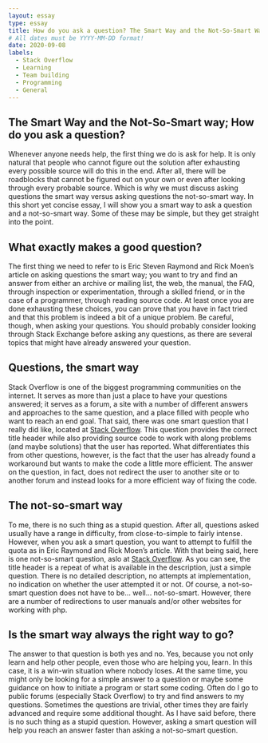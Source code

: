 ```yaml
---
layout: essay
type: essay
title: How do you ask a question? The Smart Way and the Not-So-Smart Way
# All dates must be YYYY-MM-DD format!
date: 2020-09-08
labels:
  - Stack Overflow
  - Learning
  - Team building
  - Programming
  - General
---
```



## The Smart Way and the Not-So-Smart way; How do you ask a question?

Whenever anyone needs help, the first thing we do is ask for help. It is only natural that people who cannot figure out the solution after exhausting every possible source will do this in the end. After all, there will be roadblocks that cannot be figured out on your own or even after looking through every probable source. Which is why we must discuss asking questions the smart way versus asking questions the not-so-smart way. In this short yet concise essay, I will show you a smart way to ask a question and a not-so-smart way. Some of these may be simple, but they get straight into the point.

## What exactly makes a good question?

The first thing we need to refer to is Eric Steven Raymond and Rick Moen’s article on asking questions the smart way; you want to try and find an answer from either an archive or mailing list, the web, the manual, the FAQ, through inspection or experimentation, through a skilled friend, or in the case of a programmer, through reading source code. At least once you are done exhausting these choices, you can prove that you have in fact tried and that this problem is indeed a bit of a unique problem. Be careful, though, when asking your questions. You should probably consider looking through Stack Exchange before asking any questions, as there are several topics that might have already answered your question.

## Questions, the smart way

Stack Overflow is one of the biggest programming communities on the internet. It serves as more than just a place to have your questions answered; it serves as a forum, a site with a number of different answers and approaches to the same question, and a place filled with people who want to reach an end goal. That said, there was one smart question that I really did like, located at [Stack Overflow](https://stackoverflow.com/questions/63665377/mock-for-intersection-observer-in-jest-and-typescript). This question provides the correct title header while also providing source code to work with along problems (and maybe solutions) that the user has reported. What differentiates this from other questions, however, is the fact that the user has already found a workaround but wants to make the code a little more efficient. The answer on the question, in fact, does not redirect the user to another site or to another forum and instead looks for a more efficient way of fixing the code.

## The not-so-smart way
To me, there is no such thing as a stupid question. After all, questions asked usually have a range in difficulty, from close-to-simple to fairly intense. However, when you ask a smart question, you want to attempt to fulfill the quota as in Eric Raymond and Rick Moen’s article. With that being said, here is one not-so-smart question, aslo at [Stack Overflow](https://stackoverflow.com/questions/50589658/send-special-characters-in-the-string-using-post). As you can see, the title header is a repeat of what is available in the description, just a simple question. There is no detailed description, no attempts at implementation, no indication on whether the user attempted it or not. Of course, a not-so-smart question does not have to be… well… not-so-smart. However, there are a number of redirections to user manuals and/or other websites for working with php.

## Is the smart way always the right way to go?

The answer to that question is both yes and no. Yes, because you not only learn and help other people, even those who are helping you, learn. In this case, it is a win-win situation where nobody loses. At the same time, you might only be looking for a simple answer to a question or maybe some guidance on how to initiate a program or start some coding. Often do I go to public forums (especially Stack Overflow) to try and find answers to my questions. Sometimes the questions are trivial, other times they are fairly advanced and require some additional thought.
As I have said before, there is no such thing as a stupid question. However, asking a smart question will help you reach an answer faster than asking a not-so-smart question.
